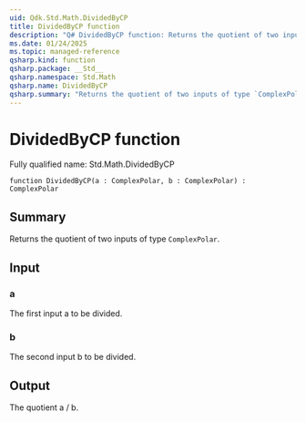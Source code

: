 ```yaml
---
uid: Qdk.Std.Math.DividedByCP
title: DividedByCP function
description: "Q# DividedByCP function: Returns the quotient of two inputs of type `ComplexPolar`."
ms.date: 01/24/2025
ms.topic: managed-reference
qsharp.kind: function
qsharp.package: __Std__
qsharp.namespace: Std.Math
qsharp.name: DividedByCP
qsharp.summary: "Returns the quotient of two inputs of type `ComplexPolar`."
---
```


# DividedByCP function

Fully qualified name: Std.Math.DividedByCP

```qsharp
function DividedByCP(a : ComplexPolar, b : ComplexPolar) : ComplexPolar
```

## Summary
Returns the quotient of two inputs of type `ComplexPolar`.

## Input
### a
The first input a to be divided.
### b
The second input b to be divided.

## Output
The quotient a / b.
